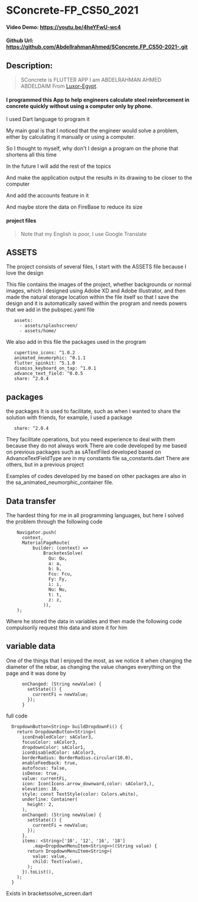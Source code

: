 # SConcrete-FP_CS50_2021
#### Video Demo:  <https://youtu.be/4heYFwU-wc4>
#### Github Url:  <https://github.com/AbdellrahmanAhmed/SConcrete.FP_CS50-2021-.git>
## Description:
> SConcrete is FLUTTER APP
I am ABDELRAHMAN AHMED ABDELDAIM
From [Luxor-Egypt](https://en.wikipedia.org/wiki/Luxor).

#### I programmed this App to help engineers calculate steel reinforcement in concrete quickly without using a computer only by phone.

I used Dart language to program it

My main goal is that I noticed that the engineer would solve a problem, either by calculating it manually or using a computer.

So I thought to myself, why don't I design a program on the phone that shortens all this time

In the future I will add the rest of the topics

And make the application output the results in its drawing to be closer to the computer

And add the accounts feature in it

And maybe store the data on FireBase to reduce its size

#### project files

> Note that my English is poor, I use Google Translate

## ASSETS

The project consists of several files, I start with the ASSETS file because I love the design

This file contains the images of the project, whether backgrounds or normal images, which I designed using Adobe XD and Adobe Illustrator, and then made the natural storage location within the file itself so that I save the design and it is automatically saved within the program and needs powers that we add in the pubspec.yaml file

```
   assets:
     - assets/splashscreen/
     - assets/home/
```
We also add in this file the packages used in the program

```
   cupertino_icons: ^1.0.2
   animated_neumorphic: ^0.1.1
   flutter_spinkit: ^5.1.0
   dismiss_keyboard_on_tap: ^1.0.1
   advance_text_field: ^0.0.5
   share: ^2.0.4
```
## packages

the packages
It is used to facilitate, such as when I wanted to share the solution with friends, for example, I used a package
```
   share: ^2.0.4
```

They facilitate operations, but you need experience to deal with them because they do not always work
There are code developed by me based on previous packages such as sATextFiled developed based on AdvanceTextFieldType are in my constants file sa_constants.dart
There are others, but in a previous project

Examples of codes developed by me based on other packages are also in the sa_animated_neumorphic_container file.




## Data transfer

The hardest thing for me in all programming languages, but here I solved the problem through the following code
```
    Navigator.push(
      context,
      MaterialPageRoute(
          builder: (context) =>
              BracketesSolve(
                Qu: Qu,
                a: a,
                b: b,
                Fcu: Fcu,
                Fy: Fy,
                i: i,
                Nu: Nu,
                t: t,
                z: z,
              )),
    );
```

Where he stored the data in variables and then made the following code compulsorily request this data and store it for him

## variable data

One of the things that I enjoyed the most, as we notice it when changing the diameter of the rebar, as changing the value changes everything on the page and it was done by
```
      onChanged: (String newValue) {
        setState(() {
          currentFi = newValue;
        });
      }
```

full code

```
  DropdownButton<String> buildDropdownFi() {
    return DropdownButton<String>(
      iconEnabledColor: sAColor3,
      focusColor: sAColor3,
      dropdownColor: sAColor1,
      iconDisabledColor: sAColor3,
      borderRadius: BorderRadius.circular(10.0),
      enableFeedback: true,
      autofocus: false,
      isDense: true,
      value: currentFi,
      icon: Icon(Icons.arrow_downward,color: sAColor3,),
      elevation: 16,
      style: const TextStyle(color: Colors.white),
      underline: Container(
        height: 2,
      ),
      onChanged: (String newValue) {
        setState(() {
          currentFi = newValue;
        });
      },
      items: <String>['10', '12', '16', '18']
          .map<DropdownMenuItem<String>>((String value) {
        return DropdownMenuItem<String>(
          value: value,
          child: Text(value),
        );
      }).toList(),
    );
  }

```
Exists in bracketssolve_screen.dart



